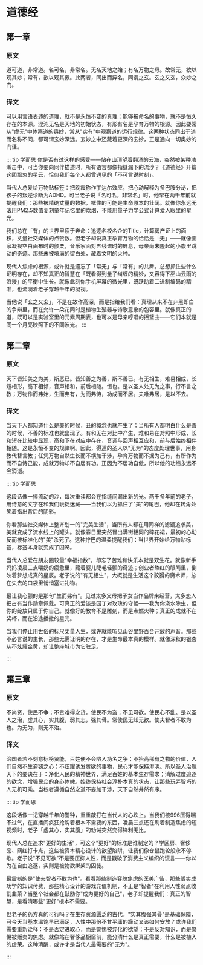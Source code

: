 # 道德经

## 第一章

### 原文

道可道，非常道。名可名，非常名。无名天地之始；有名万物之母。故常无，欲以观其妙；常有，欲以观其徼。此两者，同出而异名，同谓之玄。玄之又玄，众妙之门。

### 译文

可以用言语表述的道理，就不是永恒不变的真理；能够被命名的事物，就不是恒久存在的本源。混沌无名是天地的初始状态，有形有名是孕育万物的根源。因此要常从"虚无"中体察道的奥妙，常从"实有"中观察道的运行规律。这两种状态同出于道而名称不同，都可谓玄妙深远。玄妙之中还藏着更深的玄妙，正是通向一切奥妙的门径。

::: tip 学而思
你是否有过这样的感受——站在山顶望着翻涌的云海，突然被某种浩瀚击中，可当你要向同伴描述时，所有语言都像指缝漏下的流沙？《道德经》开篇这团飘忽的星云，恰似我们每个人都曾遇见的「不可言说时刻」。

当代人总爱给万物贴标签：把晚霞称作丁达尔效应，把心动解释为多巴胺分泌，把孩子的叛逆诊断为ADHD。可当老子说「名可名，非常名」时，他早在两千年前就提醒我们：那些被精确丈量的数据，框住的可能是生命原本的壮阔。就像你永远无法用PM2.5数值复刻童年记忆里的炊烟，不能用量子力学公式计算爱人眼里的星光。

我们总在「有」的世界里疲于奔命：追逐名校名企的Title，计算房产证上的面积，丈量社交媒体的点赞数。但老子却说真正孕育万物的恰恰是「无」——就像画家凝视空白画布时的颤栗，音乐家面对五线谱时的屏息，母亲尚未隆起的小腹里跳动的奇迹。那些未被填满的留白处，藏着文明的火种。

现代人焦虑的根源，或许就是遗忘了「常无」与「常有」的共舞。总想抓住些什么证明存在，却不知真正的智慧在「既看得到量子纠缠的精妙，又容得下巫山云雨的浪漫」的平衡中生长。就像此刻你手机屏幕的微光里，既跃动着二进制编码的精准，也流淌着老子穿越千年的凝视。

当他说「玄之又玄」，不是在故作高深，而是指给我们看：真理从来不在非黑即白的争辩里，而在允许一朵花同时是植物生殖器与诗歌意象的包容里。就像真正的道，既可以是实验室里的元素周期表，也可以是母亲哼唱的摇篮曲——它们本就是同一个月亮映照下的不同波光。
:::

## 第二章

### 原文

天下皆知美之为美，斯恶已。皆知善之为善，斯不善已。有无相生，难易相成，长短相形，高下相倾，音声相和，前后相随。恒也。是以圣人处无为之事，行不言之教；万物作而弗始，生而弗有，为而弗恃，功成而不居。夫唯弗居，是以不去。

### 译文

当天下人都知道什么是美的时候，丑的概念也就产生了；当所有人都明白什么是善的时候，不善的标准也就出现了。有和无在对比中产生，难和易在对照中形成，长和短在比较中显现，高和下在对应中存在，音调与回声相互应和，前与后始终相伴相随。这是永恒不变的规律啊。因此，得道的圣人以"无为"的态度处理世事，用身教代替言教；任凭万物自然生长而不横加干涉，孕育万物而不据为己有，有所作为而不自恃己能，成就万物却不自居有功。正因为不居功自傲，所以他的功绩永远不会消逝。

::: tip 学而思

这段话像一捧流动的沙，每次重读都会在指缝间漏出新的光。两千多年前的老子，用诗意的文字在和我们玩捉迷藏——当我们以为抓住了"美"的尾巴，他却在转角处笑着指出背后的阴影。

你看那些社交媒体上整齐划一的"完美生活"，当所有人都在用同样的滤镜追求美，美就变成了流水线上的罐头。就像春日里突然冒出满街相同的碎花裙，最初的心动反而被标准化的"美"杀死了。这种拧巴的温柔提醒我们：当世界开始给万物贴标签，标签本身就变成了囚笼。

当代人总爱在朋友圈较量"幸福指数"，却忘了苦难和快乐本就是双生花。就像新手妈妈凌晨三点喂奶的疲惫里，藏着婴儿睫毛轻颤的奇迹；创业者熬红的眼睛里，倒映着梦想成真的星辰。老子说的"有无相生"，大概就是生活这个狡猾的魔术师，总在失去的口袋里悄悄塞进礼物。

最让我心颤的是那句"生而弗有"。见过太多父母把子女当作品牌来经营，太多恋人把占有当作勋章佩戴。可真正的爱该是园丁对玫瑰的守候——我为你浇水除虫，但你的绽放只属于你自己。就像好的教育不是雕刻，而是点燃火种；真正的成就不在奖杯，而在沿途播撒的星光。

当我们停止用世俗的标尺丈量人生，或许就能听见山谷里野百合开放的声音。那些不必言说的生长，那些无需证明的存在，才是生命最本真的模样。就像深秋的银杏从不炫耀金黄，却让整座城市为它驻足。

:::

## 第三章

### 原文

不尚贤，使民不争；不贵难得之货，使民不为盗；不见可欲，使民心不乱。是以圣人之治，虚其心，实其腹，弱其志，强其骨。常使民无知无欲。使夫智者不敢为也。为无为，则无不治。

### 译文

治国者若不刻意标榜贤能，百姓便不会陷入功名之争；不抬高稀有之物的价值，人们自然不生盗窃之心；不炫耀诱发贪欲的事物，民心才能保持澄明。所以圣人治理天下的要诀在于：净化人民的精神世界，满足百姓的基本生存需求；消解过度追逐的欲念，增强民众的身心体魄。始终保持社会淳朴本真的状态，让那些玩弄智巧的人无机可乘。当权者遵循自然之道不妄加干涉，天下自然井然有序。

::: tip 学而思

这段话像一记穿越千年的警钟，重重敲打在当代人的心坎上。当我们被996压得喘不过气，在直播间疯狂抢购着根本不需要的东西，凌晨三点还在刷着制造焦虑的短视频时，老子「虚其心，实其腹」的劝诫突然变得锋利无比。

现代人总在追求"更好的生活"，可这个"更好"的标准是谁制定的？学区房、奢侈品、网红打卡点，这些被资本精心设计的欲望陷阱，让我们像仓鼠跑轮般永不停歇。老子说"不见可欲"不是要压抑人性，而是戳破了消费主义编织的谎言——你以为在自由追逐，实则是被物欲绑架的囚徒。

最震撼的是"使夫智者不敢为也"。看看那些制造容貌焦虑的医美广告，那些贩卖成功学的知识付费，那些精心设计的游戏充值机制，不正是"智者"在利用人性弱点收割韭菜？当整个社会都在鼓励你"成为更好的自己"，老子却提醒我们：真正的智慧，是看清哪些"更好"根本不需要。

但老子的药方真的可行吗？在生存资源匮乏的古代，"实其腹强其骨"是基础保障，可今天当基本温饱早已满足，人性中那份不甘平庸的躁动又该如何安放？或许我们需要重新诠释：不是否定进取心，而是警惕被异化的欲望；不是反对知识，而是警惕被贩卖的焦虑。就像站在奢侈品橱窗前，能分清什么是真正需要，什么是被植入的虚荣。这种清醒，或许才是当代人最需要的"无为"。

:::